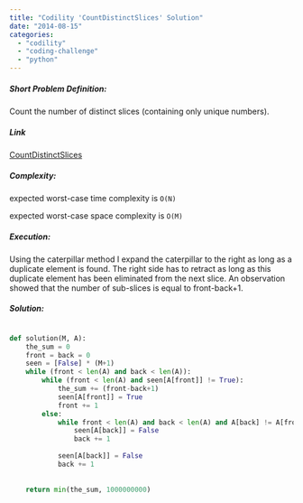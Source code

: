 ```yaml
---
title: "Codility 'CountDistinctSlices' Solution"
date: "2014-08-15"
categories: 
  - "codility"
  - "coding-challenge"
  - "python"
---
```


##### Short Problem Definition:

Count the number of distinct slices (containing only unique numbers).

##### Link

[CountDistinctSlices](https://codility.com/demo/take-sample-test/count_distinct_slices)

##### Complexity:

expected worst-case time complexity is `O(N)`

expected worst-case space complexity is `O(M)`

##### Execution:

Using the caterpillar method I expand the caterpillar to the right as long as a duplicate element is found. The right side has to retract as long as this duplicate element has been eliminated from the next slice. An observation showed that the number of sub-slices is equal to front-back+1.

##### Solution:

```python

def solution(M, A):
    the_sum = 0
    front = back = 0
    seen = [False] * (M+1)
    while (front < len(A) and back < len(A)):
        while (front < len(A) and seen[A[front]] != True):
            the_sum += (front-back+1)
            seen[A[front]] = True
            front += 1
        else:
            while front < len(A) and back < len(A) and A[back] != A[front]:
                seen[A[back]] = False
                back += 1
                
            seen[A[back]] = False
            back += 1
            
                
    return min(the_sum, 1000000000)  
```
